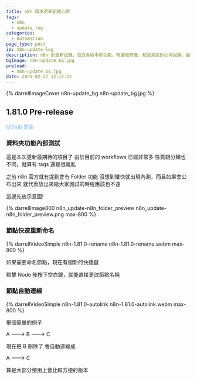 ```yaml
---
title: n8n 版本更新紀錄心得
tags:
  - n8n
  - update_log
categories:
  - Automation
page_type: post
id: n8n-update-log
description: n8n 的更新記錄，包含各版本新功能、改進和修復，和我測試的心得回饋。最新測試版本為 1.81.0，正式版本為 1.80.3
bgImage: n8n-update_bg.jpg
preload:
  - n8n-update_bg.jpg
date: 2025-02-27 12:15:12
---
```


{% darrellImageCover n8n-update_bg n8n-update_bg.jpg %}

## 1.81.0 Pre-release

<a href="https://github.com/n8n-io/n8n/releases/tag/n8n%401.81.0" style="color:rgb(116, 180, 249);"><i class="fa-solid fa-link"></i><span> Github 更新 </span></a>

### 資料夾功能內部測試

這是本次更新最期待的項目了
由於目前的 workflows 已經非常多
性質跟分類也不同，就算有 tags 還是很雜亂

之前 n8n 官方就有提到會有 Folder 功能
沒想到蠻快就出現內測，而且如果會公布出來
就代表放出來給大家測試的時程應該也不遠

這邊先放示意圖!

{% darrellImage800 n8n_update-n8n_folder_preview n8n_update-n8n_folder_preview.png max-800 %}

### 節點快速重新命名

{% darrellVideoSimple n8n-1.81.0-rename n8n-1.81.0-rename.webm max-800 %}

如果需要命名節點，現在有個新的快捷鍵

點擊 Node 後按下空白鍵，就能直接更改節點名稱

### 節點自動連線

{% darrellVideoSimple n8n-1.81.0-autolink n8n-1.81.0-autolink.webm max-800 %}

舉個簡單的例子

A ---> B ---> C

現在把 B 刪除了
會自動連線成

A ---> C

算是大部分使用上會比較方便的版本


